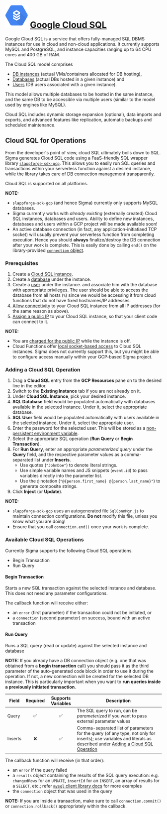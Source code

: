# ![Cloud SQL](images/cloud-sql/sql-icon.svg) [Google Cloud SQL](https://cloud.google.com/sql/)

Google Cloud SQL is a service that offers fully-managed SQL DBMS instances for use in cloud and non-cloud applications.
It currently supports MySQL and PostgreSQL, and instance capacities ranging up to 64 CPU cores and 400 GB of RAM.

The Cloud SQL model comprises
* [DB instances](https://cloud.google.com/sql/docs/mysql/create-instance) (actual VMs/containers allocated for DB hosting),
* [Databases](https://cloud.google.com/sql/docs/mysql/create-manage-databases) (actual DBs hosted in a given instance) and
* [Users](https://cloud.google.com/sql/docs/mysql/create-manage-users) (DB users associated with a given instance).

This model allows multiple databases to be hosted in the same instance,
and the same DB to be accessible via multiple users (similar to the model used by engines like MySQL).

Cloud SQL includes dynamic storage expansion (optional), data imports and exports,
and advanced features like replication, automatic backups and scheduled maintenance.


## Cloud SQL for Operations

From the developer's point of view, cloud SQL ultimately boils down to SQL.
Sigma generates Cloud SQL code using a FaaS-friendly SQL wrapper library
[`slappforge-sdk-gcp`](https://www.npmjs.com/package/slappforge-sdk-gcp).
This allows you to easily run SQL queries and transactions within your serverless function against a desired instance,
while the library takes care of DB connection management transparently.

Cloud SQL is supported on all platforms.

**NOTE:**

* `slappforge-sdk-gcp` (and hence Sigma) currently only supports MySQL databases.
* Sigma currently works with *already existing* (externally created) Cloud SQL instances, databases and users.
Ability to define new instances, databases and users within a GCP project will be made available soon!
* An active database connection (in fact, any application-initiatiaed TCP socket)
will usually prevent your serverless function from completing execution.
Hence you should **always** finalize/destroy the DB connection after your work is complete.
This is easily done by calling `end()` on the library-provided
[`connection` object](https://www.npmjs.com/package/mysql#user-content-establishing-connections).


### Prerequisites

1. Create a [Cloud SQL instance](https://cloud.google.com/sql/docs/mysql/create-instance).
2. Create a [database](https://cloud.google.com/sql/docs/mysql/create-manage-databases) under the instance.
3. Create a [user](https://cloud.google.com/sql/docs/mysql/create-manage-users) under the instance.
and associate him with the database with appropriate privileges.
The user should be able to access the database from all hosts (`%`)
since we would be accessing it from cloud functions that do not have fixed hostnames/IP addresses.
4. [Allow connectivity](https://cloud.google.com/sql/docs/mysql/connect-external-app#dynamicIP)
to your Cloud SQL instance from all IP addresses (for the same reason as above).
5. [Assign a public IP](https://cloud.google.com/sql/docs/mysql/configure-ip)
to your Cloud SQL instance, so that your client code can connect to it.

**NOTE:**

* You are [charged for the public IP](https://cloud.google.com/sql/pricing#instance-ip) while the instance is off.
* Cloud Functions offer [local socket-based access](https://cloud.google.com/functions/docs/sql#connecting_to_cloud_sql)
to Cloud SQL instances. Sigma does not currently support this, but you might be able to configure access manually
within your GCP-based Sigma project.


### Adding a Cloud SQL Operation

1. Drag a **Cloud SQL** entry from the **GCP Resources** pane on to the desired line in the editor.
2. Switch to the **Existing Instance** tab if you are not already on it.
3. Under **Cloud SQL Instance**, pick your desired instance.
4. **SQL Database** field would be populated automatically with databases available in the selected instance.
Under it, select the appropriate database.
5. **SQL User** field would be populated automatically with users available in the selected instance.
Under it, select the appropriate user.
6. Enter the password for the selected user. This will be stored as a
[non-persistent environment variable](../../features/environment-variables/environment-variables.md#persistence).
7. Select the appropriate SQL operation (**Run Query** or **Begin Transaction**).
8. For **Run Query**, enter an appropriate *parameterized query* under the **Query** field,
and the respective parameter values as a comma-separated list under **Inserts**.
   * Use quotes (`"JohnDoe"`) to denote literal strings.
   * Use simple variable names and JS snippets (`event.id`) to pass variables directly into the parameter list.
   * Use the `@` notation (`"@{person.first_name} @{person.last_name}"`) to generate composite strings.
9. Click **Inject** (or **Update**).

**NOTE:**

* `slappforge-sdk-gcp` uses an autogenerated file `SqlConnMgr.js` to maintain connection configurations.
**Do not** modify this file, unless you know what you are doing!
* Ensure that you call `connection.end()` once your work is complete.


### Available Cloud SQL Operations

Currently Sigma supports the following Cloud SQL operations.

- Begin Transaction
- Run Query


#### Begin Transaction

Starts a new SQL transaction against the selected instance and database. This does not need any parameter configurations.

The callback function will receive either:
* an `error` (first parameter) if the transaction could not be initiated, or
* a `connection` (second parameter) on success, bound with an active transaction


#### Run Query

Runs a SQL query (read or update) against the selected instance and database

**NOTE:** If you already have a DB connection object (e.g. one that was obtained from a **begin transaction** call)
you should pass it as the third parameter of the auto-generated code block in order to use it during the operation.
If not, a new connection will be created for the selected DB instance.
This is particularly important when you want to **run queries inside a previously initiated transaction**.

Field | Required | Supports Variables | Description
--- | :---: | :---: | ---
Query | :white_check_mark: | :white_check_mark:| The SQL query to run, can be *parameterized* if you want to pass external parameter values
Inserts | :x: | :white_check_mark:| Comma-separated list of parameters for the query (of any type, not only for inserts); use variables and literals as described under [Adding a Cloud SQL Operation](#adding-a-cloud-sql-operation)

The callback function will receive (in that order):
* an `error` if the query failed
* a `results` object containing the results of the SQL query execution:
e.g. `changedRows` for an `UPDATE`, `insertId` for an `INSERT`, an array of results for a `SELECT`, etc.;
refer [`mysql` client library docs](https://www.npmjs.com/package/mysql#user-content-getting-the-id-of-an-inserted-row)
for more examples
* the `connection` object that was used in the query

**NOTE:** If you are inside a transaction, make sure to call `connection.commit()`
or `connection.rollback()` appropriately within the callback.